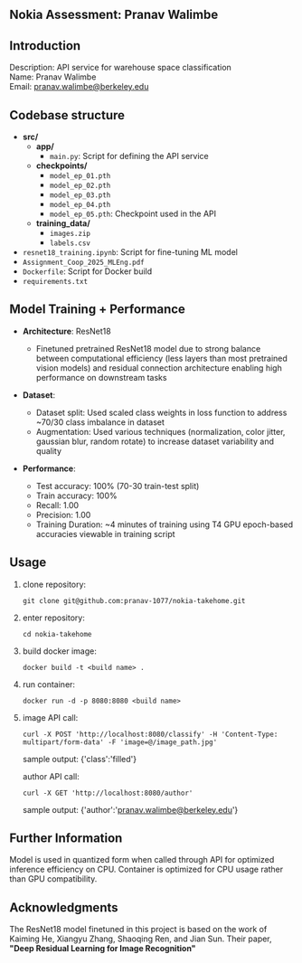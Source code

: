 ## Nokia Assessment: Pranav Walimbe

## Introduction
Description: API service for warehouse space classification <br>
Name: Pranav Walimbe <br>
Email: pranav.walimbe@berkeley.edu 

## Codebase structure 
- **src/**
  - **app/**
    - `main.py`: Script for defining the API service
  - **checkpoints/**
    - `model_ep_01.pth`
    - `model_ep_02.pth`
    - `model_ep_03.pth`
    - `model_ep_04.pth`
    - `model_ep_05.pth`: Checkpoint used in the API
  - **training_data/**
    - `images.zip`
    - `labels.csv`
- `resnet18_training.ipynb`: Script for fine-tuning ML model
- `Assignment_Coop_2025_MLEng.pdf`
- `Dockerfile`: Script for Docker build
- `requirements.txt`

## Model Training + Performance 
- **Architecture**: ResNet18
  - Finetuned pretrained ResNet18 model due to strong balance between computational efficiency (less layers than most pretrained vision models) and residual connection architecture enabling high performance on downstream tasks
  
- **Dataset**:
  - Dataset split: Used scaled class weights in loss function to address ~70/30 class imbalance in dataset
  - Augmentation: Used various techniques (normalization, color jitter, gaussian blur, random rotate) to increase dataset variability and quality 
  
- **Performance**:
  - Test accuracy: 100% (70-30 train-test split) 
  - Train accuracy: 100%
  - Recall: 1.00
  - Precision: 1.00
  - Training Duration: ~4 minutes of training using T4 GPU
  epoch-based accuracies viewable in training script 

## Usage

1. clone repository:
   
   `git clone git@github.com:pranav-1077/nokia-takehome.git`

2. enter repository:
   
   `cd nokia-takehome`

3. build docker image:
   
   `docker build -t <build name> .`

4. run container:
   
   `docker run -d -p 8080:8080 <build name>`

5. image API call:
   
   `curl -X POST 'http://localhost:8080/classify' -H 'Content-Type: multipart/form-data' -F 'image=@/image_path.jpg'`

   sample output: {'class':'filled'}
   
   author API call: 
   
   `curl -X GET 'http://localhost:8080/author'`

   sample output: {'author':'pranav.walimbe@berkeley.edu'}

## Further Information

Model is used in quantized form when called through API for optimized inference efficiency on CPU. Container is optimized for CPU usage rather than GPU compatibility. 

## Acknowledgments

The ResNet18 model finetuned in this project is based on the work of Kaiming He, Xiangyu Zhang, Shaoqing Ren, and Jian Sun. Their paper, **"Deep Residual Learning for Image Recognition"**

 

   



